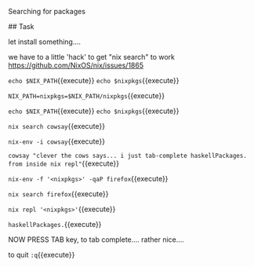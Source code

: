 Searching for packages

## Task

let install something....

we have to a little 'hack' to get "nix search" to work
https://github.com/NixOS/nix/issues/1865

`echo $NIX_PATH`{{execute}}
`echo $nixpkgs`{{execute}}

`NIX_PATH=nixpkgs=$NIX_PATH/nixpkgs`{{execute}}

`echo $NIX_PATH`{{execute}}
`echo $nixpkgs`{{execute}}

`nix search cowsay`{{execute}}

`nix-env -i cowsay`{{execute}}

`cowsay "clever the cows says... i just tab-complete haskellPackages. from inside nix repl"`{{execute}}

`nix-env -f '<nixpkgs>' -qaP firefox`{{execute}}

`nix search firefox`{{execute}}

`nix repl '<nixpkgs>'`{{execute}}

`haskellPackages.`{{execute}}

NOW PRESS TAB key, to tab complete.... rather nice....

to quit
`:q`{{execute}}
